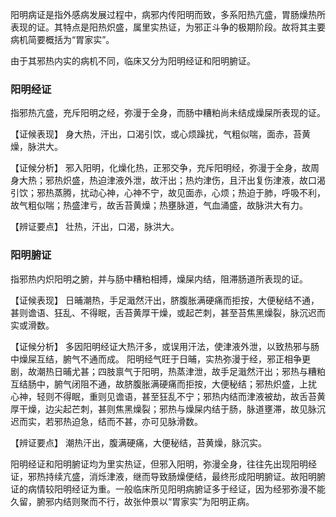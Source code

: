 阳明病证是指外感病发展过程中，病邪内传阳明而致，多系阳热亢盛，胃肠燥热所表现的证。其特点是阳热炽盛，属里实热证，为邪正斗争的极期阶段。故将其主要病机简要概括为“胃家实”。

由于其邪热内实的病机不同，临床又分为阳明经证和阳明腑证。

### 阳明经证
指邪热亢盛，充斥阳明之经，弥漫于全身，而肠中糟粕尚未结成燥屎所表现的证。

【证候表现】
身大热，汗出，口渴引饮，或心烦躁扰，气粗似喘，面赤，苔黄燥，脉洪大。

【证候分析】
邪入阳明，化燥化热，正邪交争，充斥阳明经，弥漫于全身，故周身大热；邪热炽盛，热迫津液外泄，故汗出；热灼津伤，且汗出复伤津液，故口渴引饮；邪热蒸腾，扰动心神，心神不宁，故见面赤，心烦；热迫于肺，呼吸不利，故气粗似喘；热盛津亏，故舌苔黄燥；热壅脉道，气血涌盛，故脉洪大有力。

【辨证要点】
壮热，汗出，口渴，脉洪大。


### 阳明腑证 
指邪热内炽阳明之腑，并与肠中糟粕相搏，燥屎内结，阻滞肠道所表现的证。

【证候表现】
日晡潮热，手足濈然汗出，脐腹胀满硬痛而拒按，大便秘结不通，甚则谵语、狂乱、不得眠，舌苔黄厚干燥，或起芒刺，甚至苔焦黑燥裂，脉沉迟而实或滑数。

【证候分析】
多因阳明经证大热汗多，或误用汗法，使津液外泄，以致热邪与肠中燥屎互结，腑气不通而成。
阳明经气旺于日晡，实热弥漫于经，邪正相争更剧，故潮热日晡尤甚；四肢禀气于阳明，热蒸津泄，故手足濈然汗出；邪热与糟粕互结肠中，腑气闭阻不通，故脐腹胀满硬痛而拒按，大便秘结；邪热炽盛，上扰
心神，轻则不得眠，重则见谵语，甚至狂乱不宁；邪热内结而津液被劫，故舌苔黄厚干燥，边尖起芒刺，甚则焦黑燥裂；邪热与燥屎内结于肠，脉道壅滞，故见脉沉迟而实，若邪热迫急，结而不甚，亦可见脉滑数。

【辨证要点】
潮热汗出，腹满硬痛，大便秘结，苔黄燥，脉沉实。

阳明经证和阳明腑证均为里实热证，但邪入阳明，弥漫全身，往往先出现阳明经证，邪热持续亢盛，消烁津液，继而导致肠燥便结，最终形成阳明腑证。故阳明腑证的病情较阳明经证为重。一般临床所见阳明病腑证多于经证，因为经邪弥漫不能久留，腑邪内结则聚而不行，故张仲景以“胃家实”为阳明正病。